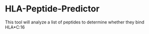 # HLA-Peptide-Predictor
This tool will analyze a list of peptides to determine whether they bind HLA*C:16 
